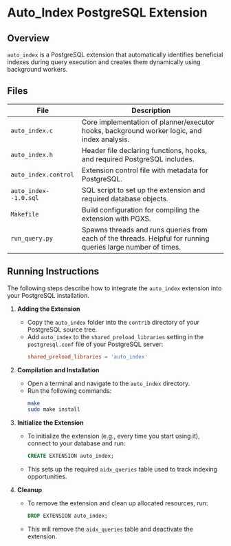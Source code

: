 # Auto_Index PostgreSQL Extension

## Overview

`auto_index` is a PostgreSQL extension that automatically identifies beneficial indexes during query execution and creates them dynamically using background workers.

## Files

| File                     | Description                                                                 |
|--------------------------|-----------------------------------------------------------------------------|
| `auto_index.c`           | Core implementation of planner/executor hooks, background worker logic, and index analysis. |
| `auto_index.h`           | Header file declaring functions, hooks, and required PostgreSQL includes.   |
| `auto_index.control`     | Extension control file with metadata for PostgreSQL.                        |
| `auto_index--1.0.sql`    | SQL script to set up the extension and required database objects.           |
| `Makefile`               | Build configuration for compiling the extension with PGXS.                  |
| `run_query.py`           | Spawns threads and runs queries from each of the threads. Helpful for running queries large number of times.                  |

## Running Instructions

The following steps describe how to integrate the `auto_index` extension into your PostgreSQL installation.

1. **Adding the Extension**
   - Copy the `auto_index` folder into the `contrib` directory of your PostgreSQL source tree.
   - Add `auto_index` to the `shared_preload_libraries` setting in the `postgresql.conf` file of your PostgreSQL server:
     ```conf
     shared_preload_libraries = 'auto_index'
     ```

2. **Compilation and Installation**
   - Open a terminal and navigate to the `auto_index` directory.
   - Run the following commands:
     ```bash
     make
     sudo make install
     ```

3. **Initialize the Extension**
   - To initialize the extension (e.g., every time you start using it), connect to your database and run:
     ```sql
     CREATE EXTENSION auto_index;
     ```
   - This sets up the required `aidx_queries` table used to track indexing opportunities.

4. **Cleanup**
   - To remove the extension and clean up allocated resources, run:
     ```sql
     DROP EXTENSION auto_index;
     ```
   - This will remove the `aidx_queries` table and deactivate the extension.
